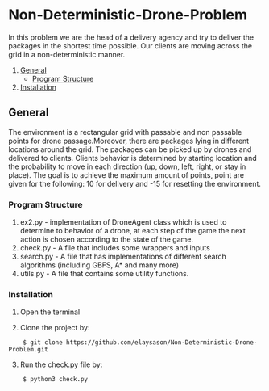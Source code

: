 # Non-Deterministic-Drone-Problem
In this problem we are the head of a delivery agency and try to deliver the packages in the shortest time possible. Our clients are moving across the grid in a non-deterministic manner.

1. [General](#General)
    - [Program Structure](https://github.com/elaysason/Deterministic-Drone-Problem/blob/main/README.md#program-structure)  
2. [Installation](#Installation)

## General
The environment is a rectangular grid with passable and non passable points for drone passage.Moreover, there are packages lying in different locations
around the grid. The packages can be picked up by drones and delivered to clients. Clients behavior is determined by starting location and the probability to move in each direction (up, down, left, right, or stay in place). The goal is to achieve the maximum amount of points, point are given for the following: 10 for delivery and -15 for resetting the environment.
### Program Structure

1. ex2.py - implementation of DroneAgent class which is used to determine to behavior of a drone, at each step of the game the next action is chosen according to the state of the game.
2. check.py - A file that includes some wrappers and inputs
3. search.py - A file that has implementations of different search algorithms (including
GBFS, A* and many more)
4. utils.py - A file that contains some utility functions.

### Installation
1. Open the terminal

2. Clone the project by:
```
    $ git clone https://github.com/elaysason/Non-Deterministic-Drone-Problem.git
```
3. Run the check.py file by:
```
    $ python3 check.py
```
